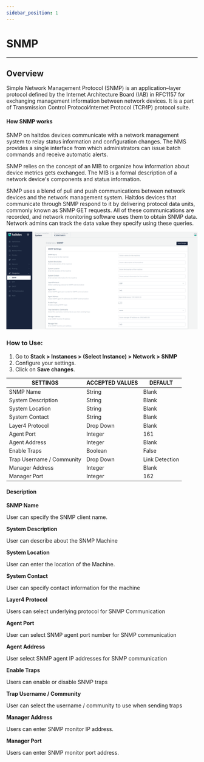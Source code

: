 ```yaml
---
sidebar_position: 1
---
```


# SNMP

---

## Overview

Simple Network Management Protocol (SNMP) is an application–layer protocol defined by the Internet Architecture Board (IAB) in RFC1157 for exchanging management information between network devices. It is a part of Transmission Control Protocol⁄Internet Protocol (TCP⁄IP) protocol suite.

#### How SNMP works

SNMP on haltdos devices communicate with a network management system to relay status information and configuration changes. The NMS provides a single interface from which administrators can issue batch commands and receive automatic alerts.

SNMP relies on the concept of an MIB to organize how information about device metrics gets exchanged. The MIB is a formal description of a network device's components and status information.

SNMP uses a blend of pull and push communications between network devices and the network management system. Haltdos devices that communicate through SNMP respond to it by delivering protocol data units, commonly known as SNMP GET requests. All of these communications are recorded, and network monitoring software uses them to obtain SNMP data. Network admins can track the data value they specify using these queries.

![snmp](/img/platform/v7/docs/snmp.png)

### How to Use:

1. Go to **Stack > Instances > (Select Instance) > Network > SNMP**
2. Configure your settings.
3. Click on **Save changes**.

| SETTINGS              | ACCEPTED VALUES | DEFAULT              |
|-----------------------|-----------------|----------------------|
| SNMP  Name      | String          | Blank                |
| System Description          | String       | Blank               |
| System Location         | String       | Blank               |
| System Contact          | String       | Blank               |
| Layer4 Protocol         | Drop Down       | Blank               |
| Agent Port             | Integer         | 161                  |
| Agent Address            | Integer         | Blank                |
| Enable Traps      | Boolean         | False                |
| Trap Username / Community             | Drop Down       | Link Detection       |
| Manager Address       | Integer         | Blank                |
| Manager Port          | Integer         | 162                  |

#### Description

**SNMP Name** 

User can specify the SNMP client name.

**System Description** 

User can describe about the SNMP Machine

**System Location**

User can enter the location of the Machine.

**System Contact**

User can specify contact information for the machine

**Layer4 Protocol**

Users can select underlying protocol for SNMP Communication

**Agent Port**

User can select SNMP agent port number for SNMP communication

**Agent Address**

User select SNMP agent IP addresses for SNMP communication

**Enable Traps**

Users can enable or disable SNMP traps

**Trap Username / Community**

User can select the username / community to use when sending traps

**Manager Address**

Users can enter SNMP monitor IP address.

**Manager Port**

Users can enter SNMP monitor port address.








